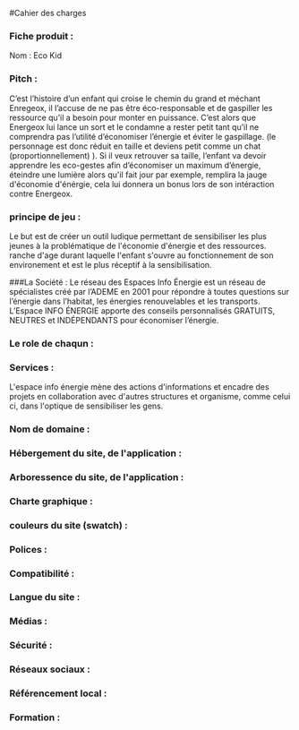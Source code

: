 #Cahier des charges

### Fiche produit :
Nom : Eco Kid

### Pitch :
C’est l’histoire d’un enfant qui croise le chemin du grand et méchant Enregeox, il l’accuse de ne pas être éco-responsable et de gaspiller les ressource qu’il a besoin pour monter en puissance. C’est alors que Energeox lui lance un sort et le condamne a rester petit tant qu’il ne comprendra pas l’utilité d’économiser l’énergie et éviter le gaspillage. (le personnage est donc réduit en taille et deviens petit comme un chat (proportionnellement) ). Si il veux retrouver sa taille, l’enfant va devoir apprendre les eco-gestes afin d’économiser un maximum d’énergie, éteindre une lumière alors qu'il fait jour par exemple, remplira la jauge d'économie d'énérgie, cela lui donnera un bonus lors de son intéraction contre Energeox.

### principe de jeu :
Le but est de créer un outil ludique permettant de sensibiliser les plus jeunes à la problématique de l'économie d'énergie et des ressources. ranche d'age durant laquelle l'enfant s'ouvre au fonctionnement de son environement et est le plus réceptif à la sensibilisation.

###La Société :
Le réseau des Espaces Info Énergie est un réseau de spécialistes créé par l’ADEME en 2001 pour répondre à toutes questions sur l’énergie dans l’habitat, les énergies renouvelables et les transports.
L’Espace INFO ÉNERGIE apporte des conseils personnalisés
GRATUITS, NEUTRES et INDÉPENDANTS
pour économiser l’énergie.

### Le role de chaqun :

### Services :
L'espace info énergie mène des actions d'informations et encadre des projets en collaboration avec d'autres structures et organisme, comme celui ci, dans l'optique de sensibiliser les gens.

### Nom de domaine :

### Hébergement du site, de l'application :

### Arboressence du site, de l'application :

### Charte graphique :

### couleurs du site (swatch) :

### Polices :

### Compatibilité :

### Langue du site :

### Médias :

### Sécurité :

### Réseaux sociaux :

### Référencement local :

### Formation :

